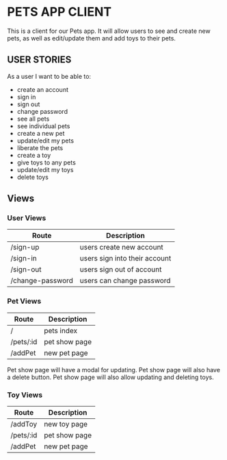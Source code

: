 # PETS APP CLIENT

This is a client for our Pets app. It will allow users to see and create new pets, as well as edit/update them and add toys to their pets.

## USER STORIES

As a user I want to be able to:
* create an account
* sign in
* sign out
* change password
* see all pets
* see individual pets
* create a new pet
* update/edit my pets
* liberate the pets
* create a toy
* give toys to any pets
* update/edit my toys
* delete toys

## Views

### User Views
|    Route    |   Description   |
| ----------- | --------------- |
| /sign-up    | users create new account |
| /sign-in    | users sign into their account|
| /sign-out   | users sign out of account |
| /change-password| users can change password|

### Pet Views
|    Route    |   Description   |
| ----------- | --------------- |
| /           | pets index      |
| /pets/:id   | pet show page   |
| /addPet     | new pet page    |

Pet show page will have a modal for updating.
Pet show page will also have a delete button.
Pet show page will also allow updating and deleting toys.

### Toy Views
|    Route    |   Description   |
| ----------- | --------------- |
| /addToy     | new toy page    |
| /pets/:id   | pet show page   |
| /addPet     | new pet page    |
